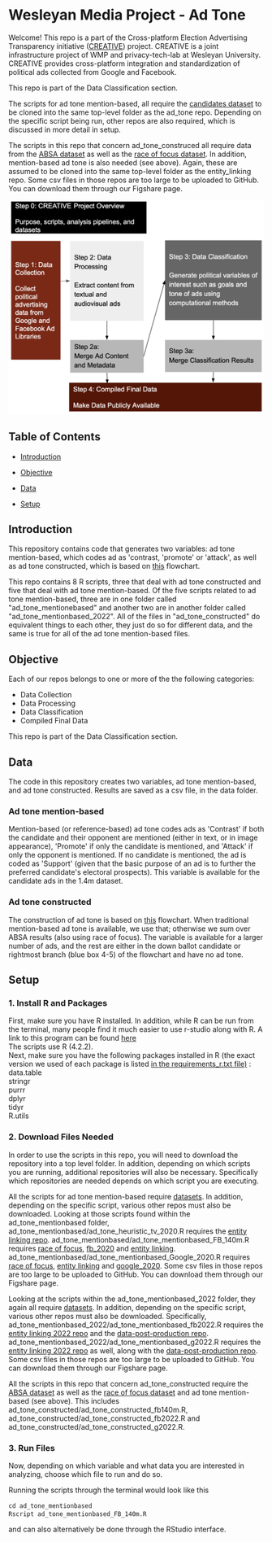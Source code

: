 # Wesleyan Media Project - Ad Tone

Welcome! This repo is a part of the Cross-platform Election Advertising Transparency initiative ([CREATIVE](https://www.creativewmp.com/)) project. CREATIVE is a joint infrastructure project of WMP and privacy-tech-lab at Wesleyan University. CREATIVE provides cross-platform integration and standardization of political ads collected from Google and Facebook. 

This repo is part of the Data Classification section.

The scripts for ad tone mention-based, all require the [candidates dataset](https://github.com/Wesleyan-Media-Project/datasets) to be cloned into the same top-level folder as the ad_tone repo. Depending on the specific script being run, other repos are also required, which is discussed in more detail in setup.

The scripts in this repo that concern ad_tone_construced all require data from the [ABSA dataset](https://github.com/Wesleyan-Media-Project/ABSA) as well as the [race of focus dataset](https://github.com/Wesleyan-Media-Project/race_of_focus). In addition, mention-based ad tone is also needed (see above). Again, these are assumed to be cloned into the same top-level folder as the entity_linking repo. Some csv files in those repos are too large to be uploaded to GitHub. You can download them through our Figshare page.

![A picture of the repo pipeline with this repo highlighted](Creative_Pipeline.png)


## Table of Contents

- [Introduction](#introduction)

- [Objective](#objective)

- [Data](#data)

- [Setup](#setup)

## Introduction

This repository contains code that generates two variables: ad tone mention-based, which codes ad as 'contrast, 'promote' or 'attack', as well as ad tone constructed, which is based on [this](https://docs.google.com/presentation/d/11E9kX1oVYfMooTdD1GAJfwJtdPIQpYB3lJ7i5e83ZEw/edit#slide=id.g1062def0ba3_0_0) flowchart.

This repo contains 8 R scripts, three that deal with ad tone constructed and five that deal with ad tone mention-based. Of the five scripts related to ad tone mention-based, three are in one folder called "ad_tone_mentionebased" and another two are in another folder called "ad_tone_mentionbased_2022". All of the files in "ad_tone_constructed" do equivalent things to each other, they just do so for different data, and the same is true for all of the ad tone mention-based files.

## Objective

Each of our repos belongs to one or more of the the following categories:

- Data Collection
- Data Processing
- Data Classification
- Compiled Final Data 

This repo is part of the Data Classification section.

## Data

The code in this repository creates two variables, ad tone mention-based, and ad tone constructed. Results are saved as a csv file, in the data folder.

### Ad tone mention-based

Mention-based (or reference-based) ad tone codes ads as 'Contrast' if both the candidate and their opponent are mentioned (either in text, or in image appearance), 'Promote' if only the candidate is mentioned, and 'Attack' if only the opponent is mentioned. If no candidate is mentioned, the ad is coded as 'Support' (given that the basic purpose of an ad is to further the preferred candidate's electoral prospects). This variable is available for the candidate ads in the 1.4m dataset.

### Ad tone constructed

The construction of ad tone is based on [this](https://docs.google.com/presentation/d/11E9kX1oVYfMooTdD1GAJfwJtdPIQpYB3lJ7i5e83ZEw/edit#slide=id.g1062def0ba3_0_0) flowchart. When traditional mention-based ad tone is available, we use that; otherwise we sum over ABSA results (also using race of focus). The variable is available for a larger number of ads, and the rest are either in the down ballot candidate or rightmost branch (blue box 4-5) of the flowchart and have no ad tone.

## Setup

### 1. Install R and Packages

First, make sure you have R installed. In addition, while R can be run from the terminal, many people find it much easier to use r-studio along with R. A link to this program can be found [here](https://rstudio-education.github.io/hopr/starting.html)
<br>
The scripts use R (4.2.2).
<br>
Next, make sure you have the following packages installed in R (the exact version we used of each package is listed [in the requirements_r.txt file)](https://github.com/Wesleyan-Media-Project/ad_tone/blob/main/requirements_r.txt) : <br>
data.table <br>
stringr <br>
purrr <br>
dplyr <br>
tidyr <br>
R.utils

### 2. Download Files Needed

In order to use the scripts in this repo, you will need to download the repository into a top level folder. In addition, depending on which scripts you are running, additional repositories will also be necessary. Specifically which repositories are needed depends on which script you are executing.

All the scripts for ad tone mention-based require [datasets](https://github.com/Wesleyan-Media-Project/datasets). In addition, depending on the specific script, various other repos must also be downloaded. Looking at those scripts found within the ad_tone_mentionbased folder, ad_tone_mentionbased/ad_tone_heuristic_tv_2020.R requires the [entity linking repo](https://github.com/Wesleyan-Media-Project/entity_linking). ad_tone_mentionbased/ad_tone_mentionbased_FB_140m.R requires [race of focus](https://github.com/Wesleyan-Media-Project/race_of_focus), [fb_2020](https://github.com/Wesleyan-Media-Project/fb_2020) and [entity linking](https://github.com/Wesleyan-Media-Project/entity_linking). ad_tone_mentionbased/ad_tone_mentionbased_Google_2020.R requires [race of focus](https://github.com/Wesleyan-Media-Project/race_of_focus), [entity linking](https://github.com/Wesleyan-Media-Project/entity_linking) and [google_2020](https://github.com/Wesleyan-Media-Project/google_2020). Some csv files in those repos are too large to be uploaded to GitHub. You can download them through our Figshare page.

Looking at the scripts within the ad_tone_mentionbased_2022 folder, they again all require [datasets](https://github.com/Wesleyan-Media-Project/datasets). In addition, depending on the specific script, various other repos must also be downloaded. Specifically, ad_tone_mentionbased_2022/ad_tone_mentionbased_fb2022.R requires the [entity linking 2022 repo](https://github.com/Wesleyan-Media-Project/entity_linking_2022) and the [data-post-production repo](https://github.com/Wesleyan-Media-Project/data-post-production). ad_tone_mentionbased_2022/ad_tone_mentionbased_g2022.R requires the [entity linking 2022 repo](https://github.com/Wesleyan-Media-Project/entity_linking_2022) as well, along with the [data-post-production repo](https://github.com/Wesleyan-Media-Project/data-post-production). Some csv files in those repos are too large to be uploaded to GitHub. You can download them through our Figshare page.

All the scripts in this repo that concern ad_tone_constructed require the [ABSA dataset](https://github.com/Wesleyan-Media-Project/ABSA) as well as the [race of focus dataset](https://github.com/Wesleyan-Media-Project/race_of_focus) and ad tone mention-based (see above). This includes ad_tone_constructed/ad_tone_constructed_fb140m.R, ad_tone_constructed/ad_tone_constructed_fb2022.R and ad_tone_constructed/ad_tone_constructed_g2022.R.

### 3. Run Files

Now, depending on which variable and what data you are interested in analyzing, choose which file to run and do so.

Running the scripts through the terminal would look like this

```
cd ad_tone_mentionbased
Rscript ad_tone_mentionbased_FB_140m.R
```

and can also alternatively be done through the RStudio interface.
